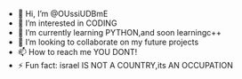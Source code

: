 - 👋 Hi, I’m @OUssiUDBmE
- 👀 I’m interested in CODING
- 🌱 I’m currently learning PYTHON,and soon learningc++
- 💞️ I’m looking to collaborate on my future projects
- 📫 How to reach me YOU DONT!
- ⚡ Fun fact: israel IS NOT A COUNTRY,its AN OCCUPATION

<!---
OUssiUDBmE/OUssiUDBmE is a ✨ special ✨ repository because its `README.md` (this file) appears on your GitHub profile.
You can click the Preview link to take a look at your changes.
--->
